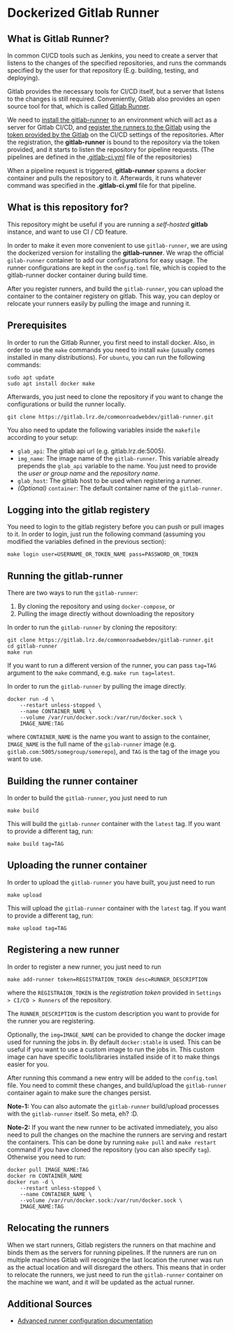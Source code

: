 # Dockerized Gitlab Runner

## What is Gitlab Runner?
In common CI/CD tools such as Jenkins, you need to create a server that
listens to the changes of the specified repositories, and runs the commands
specified by the user for that repository (E.g. building, testing, and deploying).

Gitlab provides the necessary tools for CI/CD itself, but a server
that listens to the changes is still required. Conveniently, Gitlab also provides
an open source tool for that, which is called [Gitlab Runner](https://gitlab.com/gitlab-org/gitlab-runner).

We need to [install the gitlab-runner](https://docs.gitlab.com/runner/install/)
to an environment which will act as a server for Gitlab CI/CD, and [register the
runners to the Gitlab](https://docs.gitlab.com/runner/register/) using the [token
provided by the Gitlab](https://docs.gitlab.com/ee/ci/runners/) on the CI/CD
settings of the repositories. After the registration, the **gitlab-runner** is
bound to the repository via the token provided, and it starts to listen the
repository for pipeline requests. (The pipelines are defined in the
[.gitlab-ci.yml](https://docs.gitlab.com/ee/ci/quick_start/#creating-a-gitlab-ciyml-file)
file of the repositories)

When a pipeline request is triggered, **gitlab-runner** spawns a docker container
and pulls the repository to it. Afterwards, it runs whatever command was specified
in the **.gitlab-ci.yml** file for that pipeline.

## What is this repository for?
This repository might be useful if you are running a *self-hosted* **gitlab** instance,
and want to use CI / CD feature.

In order to make it even more convenient to use `gitlab-runner`, we are using the
dockerized version for installing the **gitlab-runner**. We wrap the official
`gilab-runner` container to add our configurations for easy usage. The runner
configurations are kept in the `config.toml` file, which is copied to the gitlab-runner
docker container during build time.

After you register runners, and build the `gitlab-runner`, you can upload the container to
the container registery on gitlab. This way, you can deploy or relocate your
runners easily by pulling the image and running it.

## Prerequisites
In order to run the Gitlab Runner, you first need to install docker. Also, in order
to use the `make` commands you need to install `make` (usually comes installed in
many distributions). For `ubuntu`, you can run the following commands:

``` shell
sudo apt update
sudo apt install docker make
```

Afterwards, you just need to clone the repository if you want to change the configurations
or build the runner locally.

``` shell
git clone https://gitlab.lrz.de/commonroadwebdev/gitlab-runner.git
```

You also need to update the following variables inside the `makefile` according to your
setup:
- `glab_api`: The gitlab api url (e.g. gitlab.lrz.de:5005).
- `img_name`: The image name of the `gitlab-runner`. This variable already prepends the
    `glab_api` variable to the name. You just need to provide the *user or group name*
    and the *repository name*.
- `glab_host`: The gitlab host to be used when registering a runner.
- *(Optional)* `container`: The default container name of the `gitlab-runner`.

## Logging into the gitlab registery
You need to login to the gitlab registery before you can push or pull images
to it. In order to login, just run the following command (assuming you modified
the variables defined in the previous section):
``` shell
make login user=USERNAME_OR_TOKEN_NAME pass=PASSWORD_OR_TOKEN
```

## Running the gitlab-runner
There are two ways to run the `gitlab-runner`:
1. By cloning the repository and using `docker-compose`, or
2. Pulling the image directly without downloading the repository

In order to run the `gitlab-runner` by cloning the repository:

``` shell
git clone https://gitlab.lrz.de/commonroadwebdev/gitlab-runner.git
cd gitlab-runner
make run
```
If you want to run a different version of the runner, you can pass
`tag=TAG` argument to the `make` command, e.g. `make run tag=latest`.

In order to run the `gitlab-runner` by pulling the image directly.
``` shell
docker run -d \
    --restart unless-stopped \
    --name CONTAINER_NAME \
    --volume /var/run/docker.sock:/var/run/docker.sock \
    IMAGE_NAME:TAG
```
where `CONTAINER_NAME` is the name you want to assign to the container,
`IMAGE_NAME` is the full name of the `gilab-runner` image (e.g.
`gitlab.com:5005/somegroup/somerepo`), and `TAG` is the tag of
the image you want to use.

## Building the runner container

In order to build the `gitlab-runner`, you just need to run
``` shell
make build
```

This will build the `gitlab-runner` container with the `latest`
tag. If you want to provide a different tag, run:
```shell
make build tag=TAG
```

## Uploading the runner container

In order to upload the `gitlab-runner` you have built, you just need to run
``` shell
make upload
```

This will upload the `gitlab-runner` container with the `latest`
tag. If you want to provide a different tag, run:
```shell
make upload tag=TAG
```

## Registering a new runner

In order to register a new runner, you just need to run
``` shell
make add-runner token=REGISTRATION_TOKEN desc=RUNNER_DESCRIPTION
```
where the `REGISTRAION_TOKEN` is the *registration token* provided
in `Settings > CI/CD > Runners` of the repository.

The `RUNNER_DESCRIPTION` is the custom description you want to provide
for the runner you are registering.

Optionally, the `img=IMAGE_NAME` can be provided to change the docker
image used for running the jobs in. By default `docker:stable` is used.
This can be useful if you want to use a custom image to run the jobs in.
This custom image can have specific tools/libraries installed inside of it
to make things easier for you.

After running this command a new entry will be added to the `config.toml` file.
You need to commit these changes, and build/upload the `gitlab-runner` container
again to make sure the changes persist.

**Note-1:** You can also automate the `gitlab-runner` build/upload processes with
the `gitlab-runner` itself. So meta, eh? :D.

**Note-2:** If you want the new runner to be activated immediately, you also need
to pull the changes on the machine the runners are serving and restart the containers.
This can be done by running `make pull` and `make restart` command if you have cloned
the repository (you can also specify `tag`). Otherwise you need to run:
``` shell
docker pull IMAGE_NAME:TAG
docker rm CONTAINER_NAME
docker run -d \
    --restart unless-stopped \
    --name CONTAINER_NAME \
    --volume /var/run/docker.sock:/var/run/docker.sock \
    IMAGE_NAME:TAG
```

## Relocating the runners
When we start runners, Gitlab registers the runners on that machine and binds them
as the servers for running pipelines. If the runners are run on multiple machines
Gitlab will recognize the last location the runner was run as the actual location
and will disregard the others. This means that in order to relocate the runners,
we just need to run the `gitlab-runner` container on the machine we want, and it
will be updated as the actual runner.

## Additional Sources
- [Advanced runner configuration documentation](https://docs.gitlab.com/runner/configuration/advanced-configuration.html)
